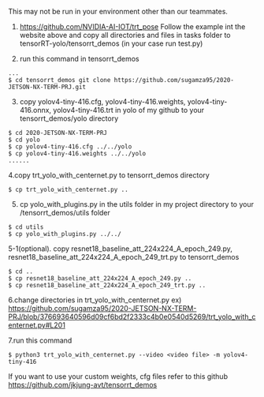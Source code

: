 This may not be run in your environment other than our teammates.

1. https://github.com/NVIDIA-AI-IOT/trt_pose 
Follow the example int the website above and copy all directories and files in tasks folder to tensorRT-yolo/tensorrt_demos
(in your case run test.py)

2. run this command in tensorrt_demos 
``` shell 
... 
$ cd tensorrt_demos git clone https://github.com/sugamza95/2020-JETSON-NX-TERM-PRJ.git

```

3. copy yolov4-tiny-416.cfg, yolov4-tiny-416.weights, yolov4-tiny-416.onnx, yolov4-tiny-416.trt in yolo of my github to your tensorrt_demos/yolo directory 
```shell 
$ cd 2020-JETSON-NX-TERM-PRJ 
$ cd yolo 
$ cp yolov4-tiny-416.cfg ../../yolo 
$ cp yolov4-tiny-416.weights ../../yolo 
......
```

4.copy trt_yolo_with_centernet.py to tensorrt_demos directory 
```shell cd .. 
$ cp trt_yolo_with_centernet.py .. 
```

5. cp yolo_with_plugins.py in the utils folder in my project directory to your /tensorrt_demos/utils folder 
```shell 
$ cd utils 
$ cp yolo_with_plugins.py ../../ 
```

5-1(optional). copy resnet18_baseline_att_224x224_A_epoch_249.py, resnet18_baseline_att_224x224_A_epoch_249_trt.py to tensorrt_demos 
```shell 
$ cd .. 
$ cp resnet18_baseline_att_224x224_A_epoch_249.py .. 
$ cp resnet18_baseline_att_224x224_A_epoch_249_trt.py .. 
```

6.change directories in trt_yolo_with_centernet.py 
ex) https://github.com/sugamza95/2020-JETSON-NX-TERM-PRJ/blob/376693640596d09cf6bd2f2333c4b0e0540d5269/trt_yolo_with_centernet.py#L201

7.run this command 
``` shell 
$ python3 trt_yolo_with_centernet.py --video <video file> -m yolov4-tiny-416 
``` 

If you want to use your custom weights, cfg files refer to this github https://github.com/jkjung-avt/tensorrt_demos


